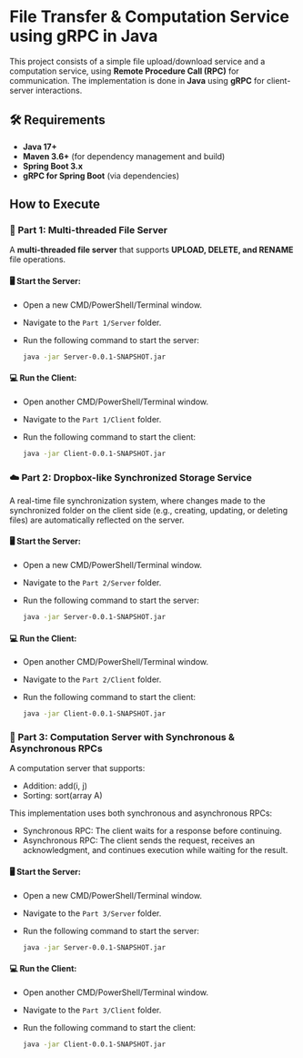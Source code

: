 # File Transfer & Computation Service using gRPC in Java

This project consists of a simple file upload/download service and a computation service, using **Remote Procedure Call (RPC)** for communication. The implementation is done in **Java** using **gRPC** for client-server interactions.

## 🛠️ Requirements
- **Java 17+** 
- **Maven 3.6+** (for dependency management and build)  
- **Spring Boot 3.x**  
- **gRPC for Spring Boot** (via dependencies) 

## How to Execute

### 📂 Part 1: Multi-threaded File Server

A **multi-threaded file server** that supports **UPLOAD, DELETE, and RENAME** file operations.

#### 🖥️ Start the Server:
   - Open a new CMD/PowerShell/Terminal window.
   - Navigate to the `Part 1/Server` folder.
   - Run the following command to start the server:

     ```bash
     java -jar Server-0.0.1-SNAPSHOT.jar
     ```

#### 💻 Run the Client:
   - Open another CMD/PowerShell/Terminal window.
   - Navigate to the `Part 1/Client` folder.
   - Run the following command to start the client:

     ```bash
     java -jar Client-0.0.1-SNAPSHOT.jar
     ```

### ☁️ Part 2: Dropbox-like Synchronized Storage Service

A real-time file synchronization system, where changes made to the synchronized folder on the client side (e.g., creating, updating, or deleting files) are automatically reflected on the server.

#### 🖥️ Start the Server:
   - Open a new CMD/PowerShell/Terminal window.
   - Navigate to the `Part 2/Server` folder.
   - Run the following command to start the server:

     ```bash
     java -jar Server-0.0.1-SNAPSHOT.jar
     ```

#### 💻 Run the Client:
   - Open another CMD/PowerShell/Terminal window.
   - Navigate to the `Part 2/Client` folder.
   - Run the following command to start the client:

     ```bash
     java -jar Client-0.0.1-SNAPSHOT.jar
     ```

### 🔢 Part 3: Computation Server with Synchronous & Asynchronous RPCs

A computation server that supports:

- Addition: add(i, j)
- Sorting: sort(array A)

This implementation uses both synchronous and asynchronous RPCs:

- Synchronous RPC: The client waits for a response before continuing.
- Asynchronous RPC: The client sends the request, receives an acknowledgment, and continues execution while waiting for the result.

#### 🖥️ Start the Server:
   - Open a new CMD/PowerShell/Terminal window.
   - Navigate to the `Part 3/Server` folder.
   - Run the following command to start the server:

     ```bash
     java -jar Server-0.0.1-SNAPSHOT.jar
     ```

#### 💻 Run the Client:
   - Open another CMD/PowerShell/Terminal window.
   - Navigate to the `Part 3/Client` folder.
   - Run the following command to start the client:

     ```bash
     java -jar Client-0.0.1-SNAPSHOT.jar
     ```
